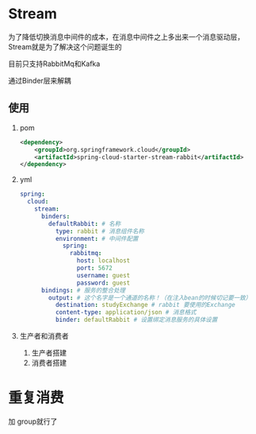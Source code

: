 # Stream

为了降低切换消息中间件的成本，在消息中间件之上多出来一个消息驱动层，Stream就是为了解决这个问题诞生的

目前只支持RabbitMq和Kafka



通过Binder层来解耦



## 使用

1. pom

   ```xml
   <dependency>
       <groupId>org.springframework.cloud</groupId>
       <artifactId>spring-cloud-starter-stream-rabbit</artifactId>
   </dependency>
   ```

2. yml

   

   ```yml
   spring:
     cloud:
       stream:
         binders:
           defaultRabbit: # 名称
             type: rabbit # 消息组件名称
             environment: # 中间件配置
               spring:
                 rabbitmq:
                   host: localhost
                   port: 5672
                   username: guest
                   password: guest
         bindings: # 服务的整合处理
           output: # 这个名字是一个通道的名称！（在注入bean的时候切记要一致）
             destination: studyExchange # rabbit 要使用的Exchange
             content-type: application/json # 消息格式
             binder: defaultRabbit # 设置绑定消息服务的具体设置
   ```

3. 生产者和消费者

   1. 生产者搭建
   2. 消费者搭建

# 重复消费

加 group就行了